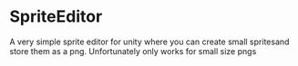 # SpriteEditor

A very simple sprite editor for unity where you can create small spritesand store them as a png. 
Unfortunately only works for small size pngs
